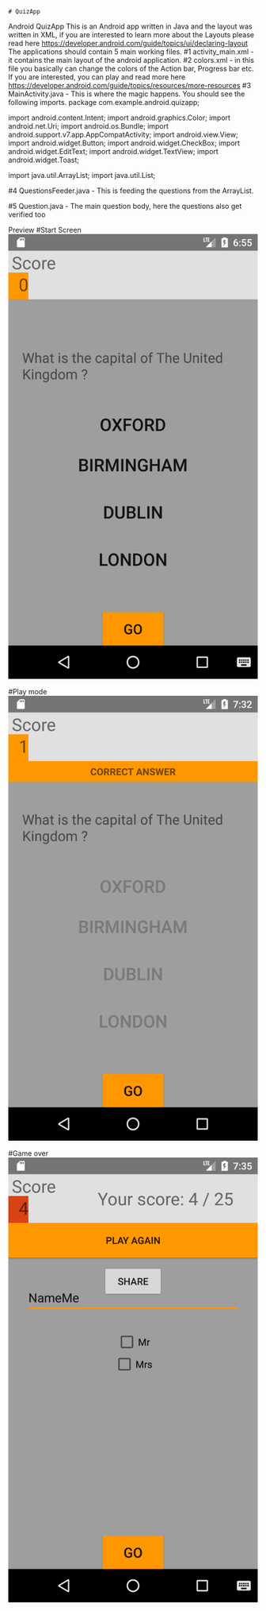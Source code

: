 






	# QuizApp
Android QuizApp
This is an Android app written in Java and the layout was written in XML, if you are interested to learn more about the Layouts please read here
https://developer.android.com/guide/topics/ui/declaring-layout
The applications should contain 5 main working files.
#1
activity_main.xml - it contains the main layout of the android application.
#2
colors.xml - in this file you basically can change the colors of the Action bar, Progress bar etc. If you are interested, you can play and read more here
https://developer.android.com/guide/topics/resources/more-resources
#3 MainActivity.java - This is where the magic happens. You should see the following imports.
package com.example.android.quizapp;

import android.content.Intent;
import android.graphics.Color;
import android.net.Uri;
import android.os.Bundle;
import android.support.v7.app.AppCompatActivity;
import android.view.View;
import android.widget.Button;
import android.widget.CheckBox;
import android.widget.EditText;
import android.widget.TextView;
import android.widget.Toast;

import java.util.ArrayList;
import java.util.List;


#4
QuestionsFeeder.java - This is feeding the questions from the ArrayList.

#5
Question.java - The main question body, here the questions also get verified too


Preview
#Start Screen
![](Screenshtots/StartScreen.png)

#Play mode
![](Screenshtots/afterSelection.png)

#Game over
![](Screenshtots/GameOver.png)






